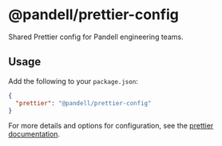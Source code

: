# @pandell/prettier-config

Shared Prettier config for Pandell engineering teams.

## Usage

Add the following to your `package.json`:

```json
{
  "prettier": "@pandell/prettier-config"
}
```

For more details and options for configuration, see the [prettier documentation](https://prettier.io/docs/en/configuration.html).
